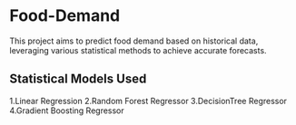 # Food-Demand
This project aims to predict food demand based on historical data, leveraging various statistical methods to achieve accurate forecasts.
## Statistical Models Used
1.Linear Regression
2.Random Forest Regressor
3.DecisionTree Regressor
4.Gradient Boosting Regressor
